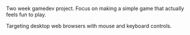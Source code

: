 Two week gamedev project. Focus on making a simple game that actually feels fun to play.

Targeting desktop web browsers with mouse and keyboard controls.